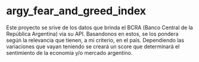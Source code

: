 # argy_fear_and_greed_index
Este proyecto se srive de los datos que brinda el BCRA (Banco Central de la
República Argentina) via su API.
Basandonos en estos, se los pondera según la relevancia que tienen, a mi
criterio, en el país. Dependiendo las variaciones que vayan teniendo se creará
un score que determinará el sentimiento de la economía y/o mercado argentino.